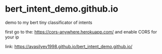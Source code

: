 # bert_intent_demo.github.io
demo to my bert tiny classificator of intents

first go to the: https://cors-anywhere.herokuapp.com/ and enable CORS for your ip

link: https://avasilyev1998.github.io/bert_intent_demo.github.io/

